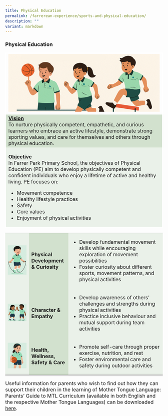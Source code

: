```yaml
---
title: Physical Education
permalink: /farrerean-experience/sports-and-physical-education/
description: ""
variant: markdown
---
```

<h3>Physical Education</h3>
<font size="3">
<table border="1" style="width: 100%; border-collapse: collapse; border-style: solid; border-color: white;">
<tbody>
	<tr>
<td style="text-align: center; width: 25%; border: 1px solid white; vertical-align: middle;" colspan="2"><img src="/images/2025/PE/Untitled_1.jpg"></td>
</tr>
<tr>
<td bgcolor="d2e1ce" style="width: 50%; border: 1px solid white;"><span style="text-decoration: underline;"><strong>Vision</strong></span><br>To nurture physically competent, empathetic, and curious learners who embrace an active lifestyle, demonstrate strong sporting values, and care for themselves and others through physical education.</td>
</tr>
<tr>
<td bgcolor="eaf1e9" colspan="2" style="width: 100%; border: 1px solid white;">
<p><span style="text-decoration: underline; font-size:16px;"><strong>Objective</strong></span><span style="font-size:16px;"><br>In Farrer Park Primary School, the objectives of Physical Education (PE) aim to develop physically competent 
      and confident individuals who enjoy a lifetime of active and healthy living. PE focuses on:
      </span></p><ul>
        <li>Movement competence</li>
        <li>Healthy lifestyle practices</li>
        <li>Safety</li>
        <li>Core values</li>
        <li>Enjoyment of physical activities</li>
      </ul></td>
</tr>
</tbody>
</table>
<table style="width:100%; border-collapse: collapse;">
  <tbody>
    <tr>
      <td style="width: 15%; background-color: #eaf1e9; text-align: center; vertical-align: middle;">
        <img style="width: 100px;" src="/images/2025/PE/Untitled_2.jpg">
      </td>
      <td style="width: 25%; background-color: #d2e1ce; font-weight: bold; vertical-align: middle;">
        Physical Development &amp; Curiosity
      </td>
      <td style="background-color: #eaf1e9; vertical-align: middle;">
        <ul>
          <li>Develop fundamental movement skills while encouraging exploration of movement possibilities</li>
          <li>Foster curiosity about different sports, movement patterns, and physical activities</li>
        </ul>
      </td>
    </tr>
    <tr>
      <td style="background-color: #eaf1e9; text-align: center; vertical-align: middle;">
        <img style="width: 100px;" src="/images/2025/PE/Untitled_3.jpg">
      </td>
      <td style="background-color: #d2e1ce; font-weight: bold; vertical-align: middle;">
        Character &amp; Empathy
      </td>
      <td style="background-color: #eaf1e9; vertical-align: middle;">
        <ul>
          <li>Develop awareness of others' challenges and strengths during physical activities</li>
          <li>Practice inclusive behaviour and mutual support during team activities</li>
        </ul>
      </td>
    </tr>
    <tr>
      <td style="background-color: #eaf1e9; text-align: center; vertical-align: middle;">
        <img style="width: 100px;" src="/images/2025/PE/Untitled_4.jpg">
      </td>
      <td style="background-color: #d2e1ce; font-weight: bold; vertical-align: middle;">
        Health, Wellness, Safety &amp; Care
      </td>
      <td style="background-color: #eaf1e9; vertical-align: middle;">
        <ul>
          <li>Promote self-care through proper exercise, nutrition, and rest</li>
          <li>Foster environmental care and safety during outdoor activities</li>
        </ul>
      </td>
    </tr>
  </tbody>
</table>




Useful information for parents who wish to find out how they can support their children in the learning of Mother Tongue Language:<br>
Parents’ Guide to MTL Curriculum (available in both English and the respective Mother Tongue Languages) can be downloaded <a target="_blank" href="https://www.schoolbag.edu.sg/story/how-parents-can-support-their-children-in-the-learning-of-mother-tongue-languages/#:~:text=To%20equip%20parents%20with%20a%20better%20understanding%20of,both%20English%20and%20the%20respective%20Mother%20Tongue%20Languages.">here</a>.


</font>